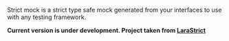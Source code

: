 Strict mock is a strict type safe mock generated from your interfaces to use with any testing framework.

__Current version is under development. Project taken from [LaraStrict](https://larastrict.com)__
